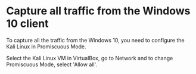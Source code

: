 # Capture all traffic from the Windows 10 client

To capture all the traffic from the Windows 10, you need to configure the Kali Linux in Promiscuous Mode.

Select the Kali Linux VM in VirtualBox, go to Network and to change Promiscuous Mode, select 'Allow all'.
